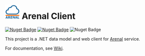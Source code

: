 # <img src="ArenalApiModel/Assets/logo-128-nuget.png" height="48"> Arenal Client

[![Nuget Badge](https://img.shields.io/nuget/v/Skyware.Arenal.Model?label=Model)](https://www.nuget.org/packages/Skyware.Arenal.Model)
[![Nuget Badge](https://img.shields.io/nuget/v/Skyware.Arenal.Client?label=Client)](https://www.nuget.org/packages/Skyware.Arenal.Client)
![Nuget Badge](https://img.shields.io/github/actions/workflow/status/SKYWARE-Group/ArenalClient/dotnet.yml)

This project is a .NET data model and web client for [Arenal](https://awp.skyware-group.com/) service.

For documentation, see [Wiki](https://github.com/SKYWARE-Group/ArenalClient/wiki).


